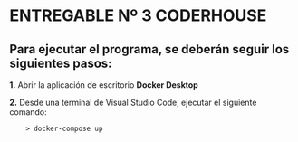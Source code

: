 # ENTREGABLE Nº 3 CODERHOUSE

  

## Para ejecutar el programa, se deberán seguir los siguientes pasos:

  

**1.** Abrir la aplicación de escritorio **Docker Desktop**

  

**2.** Desde una terminal de Visual Studio Code, ejecutar el siguiente comando:

	    > docker-compose up